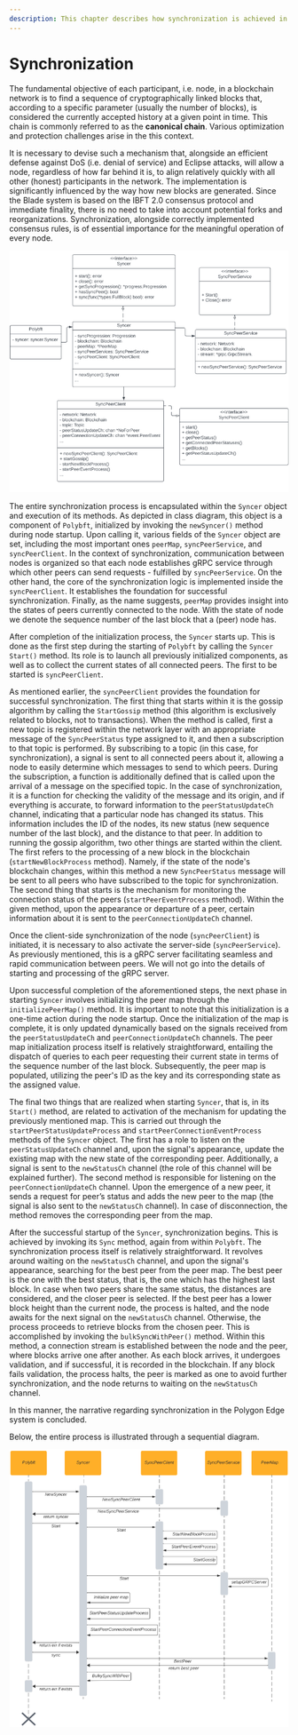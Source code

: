 ```yaml
---
description: This chapter describes how synchronization is achieved in the Blade system.
---
```


# Synchronization

The fundamental objective of each participant, i.e. node, in a blockchain network is to find a sequence of cryptographically linked blocks that, according to a specific parameter (usually the number of blocks), is considered the currently accepted history at a given point in time. This chain is commonly referred to as the **canonical chain**. Various optimization and protection challenges arise in the this context.&#x20;

It is necessary to devise such a mechanism that, alongside an efficient defense against DoS (i.e. denial of service) and Eclipse attacks, will allow a node, regardless of how far behind it is, to align relatively quickly with all other (honest) participants in the network. The implementation is significantly influenced by the way how new blocks are generated. Since the Blade system is based on the IBFT 2.0 consensus protocol and immediate finality, there is no need to take into account potential forks and reorganizations. Synchronization, alongside correctly implemented consensus rules, is of essential importance for the meaningful operation of every node.&#x20;

![Components of the Synchronization Process](<../.gitbook/assets/15 (1).png>)

The entire synchronization process is encapsulated within the `Syncer` object and execution of its methods. As depicted in class diagram, this object is a component of `Polybft`, initialized by invoking the `newSyncer()` method during node startup. Upon calling it, various fields of the `Syncer` object are set, including the most important ones `peerMap`, `syncPeerService`, and `syncPeerClient`. In the context of synchronization, communication between nodes is organized so that each node establishes gRPC service through which other peers can send requests - fulfilled by `syncPeerService`. On the other hand, the core of the synchronization logic is implemented inside the `syncPeerClient`. It establishes the foundation for successful synchronization. Finally, as the name suggests, `peerMap` provides insight into the states of peers currently connected to the node. With the state of node we denote the sequence number of the last block that a (peer) node has.

After completion of the initialization process, the `Syncer` starts up. This is done as the first step during the starting of `Polybft` by calling the `Syncer` `Start()` method. Its role is to launch all previously initialized components, as well as to collect the current states of all connected peers. The first to be started is `syncPeerClient`.

As mentioned earlier, the `syncPeerClient` provides the foundation for successful synchronization. The first thing that starts within it is the gossip algorithm by calling the `StartGossip` method (this algorithm is exclusively related to blocks, not to transactions). When the method is called, first a new topic is registered within the network layer with an appropriate message of the `SyncPeerStatus` type assigned to it, and then a subscription to that topic is performed. By subscribing to a topic (in this case, for synchronization), a signal is sent to all connected peers about it, allowing a node to easily determine which messages to send to which peers. During the subscription, a function is additionally defined that is called upon the arrival of a message on the specified topic. In the case of synchronization, it is a function for checking the validity of the message and its origin, and if everything is accurate, to forward information to the `peerStatusUpdateCh` channel, indicating that a particular node has changed its status. This information includes the ID of the nodes, its new status (new sequence number of the last block), and the distance to that peer. In addition to running the gossip algorithm, two other things are started within the client. The first refers to the processing of a new block in the blockchain (`startNewBlockProcess` method). Namely, if the state of the node's blockchain changes, within this method a new `SyncPeerStatus` message will be sent to all peers who have subscribed to the topic for synchronization. The second thing that starts is the mechanism for monitoring the connection status of the peers (`startPeerEventProcess` method). Within the given method, upon the appearance or departure of a peer, certain information about it is sent to the `peerConnectionUpdateCh` channel.

Once the client-side synchronization of the node (`syncPeerClient`) is initiated, it is necessary to also activate the server-side (`syncPeerService`). As previously mentioned, this is a gRPC server facilitating seamless and rapid communication between peers. We will not go into the details of starting and processing of the gRPC server.

Upon successful completion of the aforementioned steps, the next phase in starting `Syncer` involves initializing the peer map through the `initializePeerMap()` method. It is important to note that this initialization is a one-time action during the node startup. Once the initialization of the map is complete, it is only updated dynamically based on the signals received from the `peerStatusUpdateCh` and `peerConnectionUpdateCh` channels. The peer map initialization process itself is relatively straightforward, entailing the dispatch of queries to each peer requesting their current state in terms of the sequence number of the last block. Subsequently, the peer map is populated, utilizing the peer's ID as the key and its corresponding state as the assigned value.

The final two things that are realized when starting `Syncer`, that is, in its `Start()` method, are related to activation of the mechanism for updating the previously mentioned map. This is carried out through the `startPeerStatusUpdateProcess` and `startPeerConnectionEventProcess` methods of the `Syncer` object. The first has a role to listen on the `peerStatusUpdateCh` channel and, upon the signal's appearance, update the existing map with the new state of the corresponding peer. Additionally, a signal is sent to the `newStatusCh` channel (the role of this channel will be explained further). The second method is responsible for listening on the `peerConnectionUpdateCh` channel. Upon the emergence of a new peer, it sends a request for peer’s status and adds the new peer to the map (the signal is also sent to the `newStatusCh` channel). In case of disconnection, the method removes the corresponding peer from the map.

After the successful startup of the `Syncer`, synchronization begins. This is achieved by invoking its `Sync` method, again from within `Polybft`. The synchronization process itself is relatively straightforward. It revolves around waiting on the `newStatusCh` channel, and upon the signal's appearance, searching for the best peer from the peer map. The best peer is the one with the best status, that is, the one which has the highest last block. In case when two peers share the same status, the distances are considered, and the closer peer is selected. If the best peer has a lower block height than the current node, the process is halted, and the node awaits for the next signal on the `newStatusCh` channel. Otherwise, the process proceeds to retrieve blocks from the chosen peer. This is accomplished by invoking the `bulkSyncWithPeer()` method. Within this method, a connection stream is established between the node and the peer, where blocks arrive one after another. As each block arrives, it undergoes validation, and if successful, it is recorded in the blockchain. If any block fails validation, the process halts, the peer is marked as one to avoid further synchronization, and the node returns to waiting on the `newStatusCh` channel.

In this manner, the narrative regarding synchronization in the Polygon Edge system is concluded.&#x20;

Below, the entire process is illustrated through a sequential diagram.

![Sequence diagram of the synchronization process](<../.gitbook/assets/16 (1).png>)

